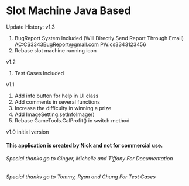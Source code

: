 # Slot Machine Java Based

Update History:
v1.3
1.	BugReport System Included (Will Directly Send Report Through Email)
	AC:CS3343BugReport@gmail.com  PW:cs3343123456
2.	Rebase slot machine running icon

v1.2
1.	Test Cases Included

v1.1
1.	Add info button for help in UI class
2.	Add comments in several functions
3.	Increase the difficulty in winning a prize
4.	Add ImageSetting.setInfoImage()
5.	Rebase GameTools.CalProfit() in switch method

v1.0
initial version

#### This application is created by Nick and not for commercial use.
###### Special thanks go to Ginger, Michelle and Tiffany For Documentation

###### Special thanks go to Tommy, Ryan and Chung For Test Cases

